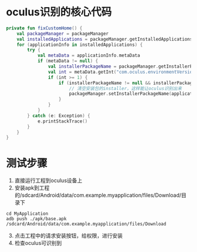 

# oculus识别的核心代码
```kotlin
private fun fixCustomHome() {
    val packageManager = packageManager
    val installedApplications = packageManager.getInstalledApplications(PackageManager.GET_META_DATA)
    for (applicationInfo in installedApplications) {
        try {
            val metaData = applicationInfo.metaData
            if (metaData != null) {
                val installerPackageName = packageManager.getInstallerPackageName(applicationInfo.packageName)
                val int = metaData.getInt("com.oculus.environmentVersion", 0)
                if (int >= 1) {
                    if (installerPackageName != null && installerPackageName == packageName) {
                        // 清空安装包的installer，这样能让oculus识别出来
                        packageManager.setInstallerPackageName(applicationInfo.packageName, null)
                    }
                }
            }
        } catch (e: Exception) {
            e.printStackTrace()
        }
    }
}
```

# 测试步骤

1. 直接运行工程到oculus设备上
2. 安装apk到工程的/sdcard/Android/data/com.example.myapplication/files/Download/目录下
```
cd MyApplication
adb push ./apk/base.apk /sdcard/Android/data/com.example.myapplication/files/Download
```
3. 点击工程中的请求安装按钮，给权限，进行安装
4. 检查oculus可识别到